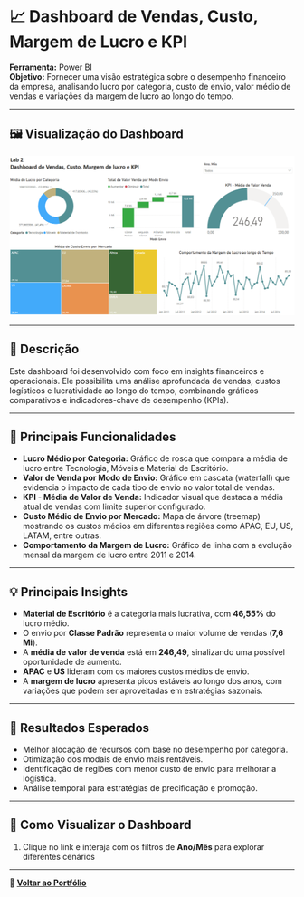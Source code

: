 # 📈 Dashboard de Vendas, Custo, Margem de Lucro e KPI

**Ferramenta:** Power BI  
**Objetivo:** Fornecer uma visão estratégica sobre o desempenho financeiro da empresa, analisando lucro por categoria, custo de envio, valor médio de vendas e variações da margem de lucro ao longo do tempo.

---

## 🖼️ Visualização do Dashboard

![Dashboard de Vendas, Custo, Margem de Lucro e KPI](../imagem/Lab2.png)

---

## 📝 Descrição

Este dashboard foi desenvolvido com foco em insights financeiros e operacionais. Ele possibilita uma análise aprofundada de vendas, custos logísticos e lucratividade ao longo do tempo, combinando gráficos comparativos e indicadores-chave de desempenho (KPIs).

---

## 🔎 Principais Funcionalidades

- **Lucro Médio por Categoria:** Gráfico de rosca que compara a média de lucro entre Tecnologia, Móveis e Material de Escritório.  
- **Valor de Venda por Modo de Envio:** Gráfico em cascata (waterfall) que evidencia o impacto de cada tipo de envio no valor total de vendas.  
- **KPI - Média de Valor de Venda:** Indicador visual que destaca a média atual de vendas com limite superior configurado.  
- **Custo Médio de Envio por Mercado:** Mapa de árvore (treemap) mostrando os custos médios em diferentes regiões como APAC, EU, US, LATAM, entre outras.  
- **Comportamento da Margem de Lucro:** Gráfico de linha com a evolução mensal da margem de lucro entre 2011 e 2014.

---

## 💡 Principais Insights

- **Material de Escritório** é a categoria mais lucrativa, com **46,55%** do lucro médio.  
- O envio por **Classe Padrão** representa o maior volume de vendas (**7,6 Mi**).  
- A **média de valor de venda** está em **246,49**, sinalizando uma possível oportunidade de aumento.  
- **APAC** e **US** lideram com os maiores custos médios de envio.  
- A **margem de lucro** apresenta picos estáveis ao longo dos anos, com variações que podem ser aproveitadas em estratégias sazonais.

---

## 🎯 Resultados Esperados

- Melhor alocação de recursos com base no desempenho por categoria.  
- Otimização dos modais de envio mais rentáveis.  
- Identificação de regiões com menor custo de envio para melhorar a logística.  
- Análise temporal para estratégias de precificação e promoção.

---

## 📂 Como Visualizar o Dashboard

1. Clique no link e interaja com os filtros de **Ano/Mês** para explorar diferentes cenários

---

🔗 **[Voltar ao Portfólio](../README.md)**
